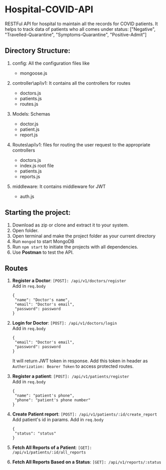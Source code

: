 # Hospital-COVID-API

RESTFul API for hospital to maintain all the records for COVID patients. It helps to track data of patients who all comes under status: ["Negative", "Travelled-Quarantine", "Symptoms-Quarantine", "Positive-Admit"]

## Directory Structure:

1. config: All the configuration files like
   - mongoose.js

2. controller\api\v1: It contains all the controllers for routes 
   - doctors.js
   - patients.js
   - routes.js
   
3. Models: Schemas 
   - doctor.js
   - patient.js
   - report.js
   
4. Routes\api\v1: files for routing the user request to the appropriate controllers
   - doctors.js
   - index.js root file
   - patients.js
   - reports.js
   
5. middleware: It contains middleware for JWT
   - auth.js

## Starting the project:

1. Download as zip or clone and extract it to your system.
2. Open folder.
3. Open terminal and make the project folder as your current directory
4. Run ```mongod``` to start MongoDB
5. Run ```npm start``` to initiate the projects with all dependencies.
6. Use **Postman** to test the API.

## Routes

1. **Register a Doctor**: ```[POST]: /api/v1/doctors/register``` \
   Add in ```req.body```
   ```
   {
    "name": "Doctor's name",
    "email": "Doctor's email",
    "password": password
   }
   ```

2. **Login for Doctor**: ```[POST]: /api/v1/doctors/login``` \
   Add in ```req.body```
   ```
   {
    "email": "Doctor's email",
    "password": password
   }
   ```
   It will return JWT token in response. Add this token in header as ```Autherization: Bearer Token``` to access protected routes.
   
3. **Register a patient**: ```[POST]: /api/v1/patients/register``` \
   Add in ```req.body```
   ```
   {
    "name": "patient's phone",
    "phone": "patient's phone number"
   }
   ```

4. **Create Patient report**: ```[POST]: /api/v1/patients/:id/create_report``` \
   Add patient's id in params.
   Add in ```req.body```
   ```
   {
    "status": "status" 
   }
   ```
  
5. **Fetch All Reports of a Patient**: ```[GET]: /api/v1/patients/:id/all_reports``` 

6. **Fetch All Reports Based on a Status**: ```[GET]: /api/v1/reports/:status```
